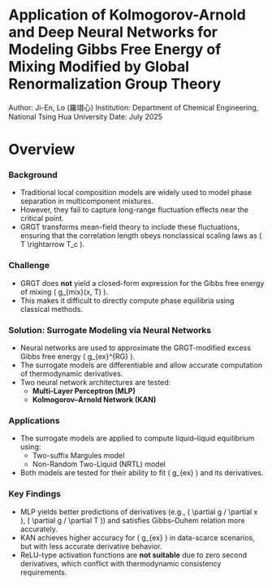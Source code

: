 # Application of Kolmogorov-Arnold and Deep Neural Networks for Modeling Gibbs Free Energy of Mixing Modified by Global Renormalization Group Theory

Author: Ji-En, Lo (羅翊心)
Institution: Department of Chemical Engineering, National Tsing Hua University
Date: July 2025
# Overview

### Background
- Traditional local composition models are widely used to model phase separation in multicomponent mixtures.
- However, they fail to capture long-range fluctuation effects near the critical point.
- GRGT transforms mean-field theory to include these fluctuations, ensuring that the correlation length obeys nonclassical scaling laws as \( T \rightarrow T_c \).

### Challenge
- GRGT does **not** yield a closed-form expression for the Gibbs free energy of mixing \( g_{mix}(x, T) \).
- This makes it difficult to directly compute phase equilibria using classical methods.

### Solution: Surrogate Modeling via Neural Networks
- Neural networks are used to approximate the GRGT-modified excess Gibbs free energy \( g_{ex}^{RG} \).
- The surrogate models are differentiable and allow accurate computation of thermodynamic derivatives.
- Two neural network architectures are tested:
  - **Multi-Layer Perceptron (MLP)**
  - **Kolmogorov–Arnold Network (KAN)**

### Applications
- The surrogate models are applied to compute liquid–liquid equilibrium using:
  - Two-suffix Margules model
  - Non-Random Two-Liquid (NRTL) model
- Both models are tested for their ability to fit \( g_{ex} \) and its derivatives.

### Key Findings
- MLP yields better predictions of derivatives (e.g., \( \partial g / \partial x \), \( \partial g / \partial T \)) and satisfies Gibbs–Duhem relation more accurately.
- KAN achieves higher accuracy for \( g_{ex} \) in data-scarce scenarios, but with less accurate derivative behavior.
- ReLU-type activation functions are **not suitable** due to zero second derivatives, which conflict with thermodynamic consistency requirements.

